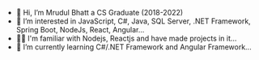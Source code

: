 - 👋 Hi, I’m Mrudul Bhatt a CS Graduate (2018-2022)
- 👀 I’m interested in JavaScript, C#, Java, SQL Server, .NET Framework, Spring Boot, NodeJs, React, Angular...
- 👨‍💻 I'm familiar with Nodejs, Reactjs and have made projects in it... 
- 🌱 I’m currently learning C#/.NET Framework and Angular Framework...

<!---
Mrudul-Bhatt/Mrudul-Bhatt is a ✨ special ✨ repository because its `README.md` (this file) appears on your GitHub profile.
You can click the Preview link to take a look at your changes.
--->
